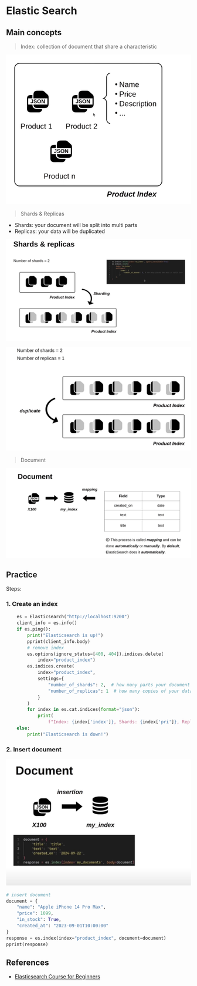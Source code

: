 # Elastic Search

## Main concepts

> Index: collection of document that share a characteristic

![alt text](image.png)

> Shards & Replicas

- Shards: your document will be split into multi parts
- Replicas: your data will be duplicated

![alt text](image-1.png)

![alt text](image-2.png)

> Document

![alt text](image-4.png)

## Practice

Steps:

### 1. Create an index

```python
    es = Elasticsearch("http://localhost:9200")
    client_info = es.info()
    if es.ping():
        print("Elasticsearch is up!")
        pprint(client_info.body)
        # remove index
        es.options(ignore_status=[400, 404]).indices.delete(
            index="product_index")
        es.indices.create(
            index="product_index",
            settings={
                "number_of_shards": 2,  # how many parts your document will be split into
                "number_of_replicas": 1  # how many copies of your data
            }
        )
        for index in es.cat.indices(format="json"):
            print(
                f"Index: {index['index']}, Shards: {index['pri']}, Replicas: {index['rep']}")
    else:
        print("Elasticsearch is down!")
```

### 2. Insert document

![alt text](image-3.png)

```python
# insert document
document = {
    "name": "Apple iPhone 14 Pro Max",
    "price": 1099,
    "in_stock": True,
    "created_at": "2023-09-01T10:00:00"
}
response = es.index(index="product_index", document=document)
pprint(response)
```

## References

- [Elasticsearch Course for Beginners](https://www.youtube.com/watch?v=a4HBKEda_F8)
